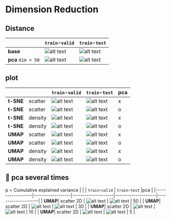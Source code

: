 # Dimension Reduction

## Distance

|         | `train`-`valid`           |  `train`-`test`           |
|------------------|--------------------|--------------------|
| **base**        | ![alt text](base_imgfiles/image.png) | ![alt text](base_imgfiles/image-1.png) |
| **pca** `dim = 50`        | ![alt text](base_imgfiles/image-2.png) | ![alt text](base_imgfiles/image-3.png) |

## plot
|         |         | `train`-`valid`           |  `train`-`test`           |pca | 
|------------------|------------------|--------------------|--------------------|--------------------|
| **t-SNE**|    scatter       | ![alt text](base_imgfiles/image-4.png) | ![alt text](base_imgfiles/image-5.png) | x |
| **t-SNE**|    scatter       | ![alt text](base_imgfiles/image-12.png) | ![alt text](base_imgfiles/image-13.png) | o |
| **t-SNE** | density  | ![alt text](base_imgfiles/image-6.png) | ![alt text](base_imgfiles/image-7.png) | x |
| **t-SNE** | density  | ![alt text](base_imgfiles/image-14.png) | ![alt text](base_imgfiles/image-15.png) | o |
| **UMAP**  |    scatter     | ![alt text](base_imgfiles/image-8.png) | ![alt text](base_imgfiles/image-9.png) | x |
| **UMAP**  |    scatter     | ![alt text](base_imgfiles/image-16.png) | ![alt text](base_imgfiles/image-17.png) | o |
| **UMAP** | density  | ![alt text](base_imgfiles/image-10.png) | ![alt text](base_imgfiles/image-11.png) | x |
| **UMAP** | density  | ![alt text](base_imgfiles/image-18.png) | ![alt text](base_imgfiles/image-19.png) | o |


## 🥼 pca several times
p = Cumulative explained variance
|         |         | `train`-`valid`           |  `train`-`test`           |pca | 
|------------------|------------------|--------------------|--------------------|--------------------|
| **UMAP**|    scatter   2D    | ![alt text](base_imgfiles/image-20.png) | ![alt text](base_imgfiles/image-24.png) | 50 |
| **UMAP**|    scatter    2D     | ![alt text](base_imgfiles/image-21.png) | ![alt text](base_imgfiles/image-25.png) | 30 |
| **UMAP**|    scatter     2D    | ![alt text](base_imgfiles/image-22.png) | ![alt text](base_imgfiles/image-26.png) | 10 |
| **UMAP**|    scatter      2D   | ![alt text](base_imgfiles/image-23.png) | ![alt text](base_imgfiles/image-27.png) | 5 |
